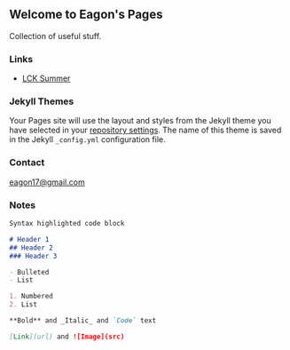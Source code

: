 ## Welcome to Eagon's Pages

Collection of useful stuff.

### Links

- [LCK Summer](https://search.naver.com/search.naver?where=nexearch&sm=tab_etc&mra=bjFE&query=2019%20%EC%9A%B0%EB%A6%AC%EC%9D%80%ED%96%89%20LoL%20%EC%B1%94%ED%94%BC%EC%96%B8%EC%8A%A4%20%EC%BD%94%EB%A6%AC%EC%95%84%20%EC%84%9C%EB%A8%B8%20%EA%B2%BD%EA%B8%B0%EC%9D%BC%EC%A0%95)

### Jekyll Themes

Your Pages site will use the layout and styles from the Jekyll theme you have selected in your [repository settings](https://github.com/eagon17/eagon17.github.io/settings). The name of this theme is saved in the Jekyll `_config.yml` configuration file.

### Contact

eagon17@gmail.com

### Notes

```markdown
Syntax highlighted code block

# Header 1
## Header 2
### Header 3

- Bulleted
- List

1. Numbered
2. List

**Bold** and _Italic_ and `Code` text

[Link](url) and ![Image](src)
```

